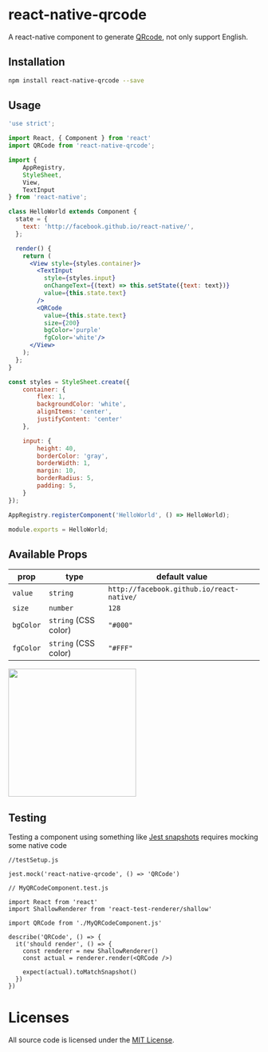 # react-native-qrcode
A react-native component to generate [QRcode](http://en.wikipedia.org/wiki/QR_code), not only support English.

## Installation
```sh
npm install react-native-qrcode --save
```
## Usage
```jsx
'use strict';

import React, { Component } from 'react'
import QRCode from 'react-native-qrcode';

import {
    AppRegistry,
    StyleSheet,
    View,
    TextInput
} from 'react-native';

class HelloWorld extends Component {
  state = {
    text: 'http://facebook.github.io/react-native/',
  };

  render() {
    return (
      <View style={styles.container}>
        <TextInput
          style={styles.input}
          onChangeText={(text) => this.setState({text: text})}
          value={this.state.text}
        />
        <QRCode
          value={this.state.text}
          size={200}
          bgColor='purple'
          fgColor='white'/>
      </View>
    );
  };
}

const styles = StyleSheet.create({
    container: {
        flex: 1,
        backgroundColor: 'white',
        alignItems: 'center',
        justifyContent: 'center'
    },

    input: {
        height: 40,
        borderColor: 'gray',
        borderWidth: 1,
        margin: 10,
        borderRadius: 5,
        padding: 5,
    }
});

AppRegistry.registerComponent('HelloWorld', () => HelloWorld);

module.exports = HelloWorld;
```
## Available Props

prop      | type                 | default value
----------|----------------------|--------------
`value`   | `string`             | `http://facebook.github.io/react-native/`
`size`    | `number`             | `128`
`bgColor` | `string` (CSS color) | `"#000"`
`fgColor` | `string` (CSS color) | `"#FFF"`

<img src='qrcode.png' height = '256' width = '256'/>

## Testing

Testing a component using something like [Jest snapshots](https://jestjs.io/docs/en/tutorial-react-native.html) requires mocking some native code 
```
//testSetup.js

jest.mock('react-native-qrcode', () => 'QRCode')
```

```
// MyQRCodeComponent.test.js

import React from 'react'
import ShallowRenderer from 'react-test-renderer/shallow'

import QRCode from './MyQRCodeComponent.js'

describe('QRCode', () => {
  it('should render', () => {
    const renderer = new ShallowRenderer()
    const actual = renderer.render(<QRCode />)

    expect(actual).toMatchSnapshot()
  })
})

```

# Licenses

All source code is licensed under the [MIT License](https://github.com/cssivision/react-native-qrcode/blob/master/LICENSE).
